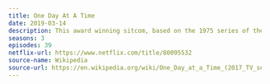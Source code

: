 ```yaml
---
title: One Day At A Time
date: 2019-03-14
description: This award winning sitcom, based on the 1975 series of the same name, was surprisingly cancelled after three seasons. Pop picked up a fourth season then cancelled it due to COVID-19.
seasons: 3
episodes: 39
netflix-url: https://www.netflix.com/title/80095532
source-name: Wikipedia  
source-url: https://en.wikipedia.org/wiki/One_Day_at_a_Time_(2017_TV_series)
---
```


